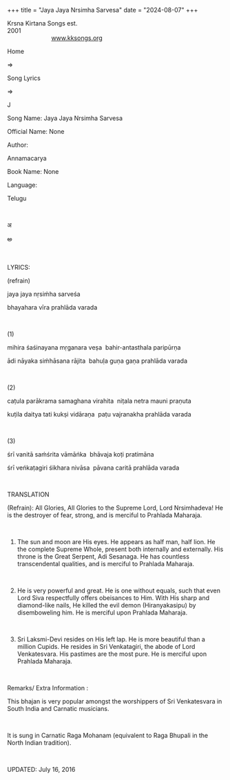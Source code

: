 +++ 
title = "Jaya Jaya Nrsimha Sarvesa"
date = "2024-08-07"
+++

Krsna Kirtana Songs est.
2001                                                                                                                                    
            
www.kksongs.org








Home
 
⇒
 
Song Lyrics
 
⇒
 
J


Song
Name: Jaya Jaya Nrsimha Sarvesa


Official
Name: None


Author:

Annamacarya


Book
Name: None


Language:

Telugu


 








अ






అ








 


LYRICS:


(refrain)


jaya
jaya nṛsiḿha sarveśa


bhayahara
vīra prahlāda varada 


 


(1)


mihira
śaśinayana mṛganara veṣa  bahir-antasthala
paripūrṇa 


ādi
nāyaka siḿhāsana rājita  bahuḷa guṇa
gaṇa prahlāda varada 


 


(2)


caṭula
parākrama samaghana virahita  niṭala netra mauni praṇuta 


kuṭila
daitya tati kukṣi vidāraṇa  paṭu vajranakha
prahlāda varada 


 


(3)


śrī
vanitā saḿśrita vāmāńka  bhāvaja
koṭi pratimāna 


śrī
veńkaṭagiri śikhara nivāsa  pāvana caritā
prahlāda varada 


 


TRANSLATION


(Refrain):
All Glories, All Glories to the Supreme Lord, Lord Nrsimhadeva! He is the
destroyer of fear, strong, and is merciful to Prahlada Maharaja.


 


1) The
sun and moon are His eyes. He appears as half man, half lion. He the complete
Supreme Whole, present both internally and externally. His throne is the Great
Serpent, Adi Sesanaga. He has countless transcendental qualities, and is
merciful to Prahlada Maharaja.


 


2) He
is very powerful and great. He is one without equals, such that even Lord Siva
respectfully offers obeisances to Him. With His sharp and diamond-like nails,
He killed the evil demon (Hiranyakasipu) by disemboweling him. He is merciful
upon Prahlada Maharaja.


 


3) Sri
Laksmi-Devi resides on His left lap. He is more beautiful than a million
Cupids. He resides in Sri Venkatagiri, the abode of Lord Venkatesvara. His
pastimes are the most pure. He is merciful upon Prahlada Maharaja.


 


Remarks/ Extra Information
: 


This
bhajan is very popular amongst the worshippers of Sri Venkatesvara in South
India and Carnatic musicians.


 


It is
sung in Carnatic Raga Mohanam (equivalent to Raga Bhupali in the North Indian
tradition).


 


UPDATED:
 July 16, 2016
